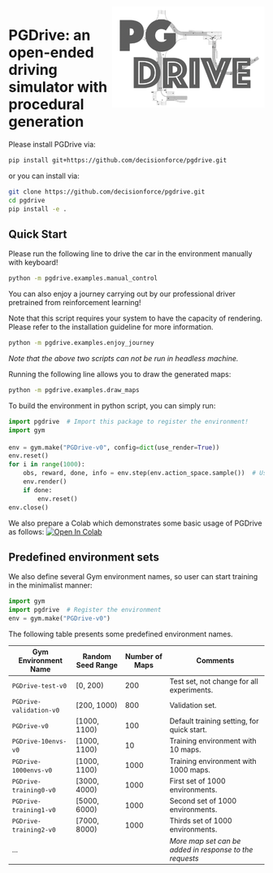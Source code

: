 
<img align=right width=300px  src="pgdrive/assets/PGDrive.png" />

# PGDrive: an open-ended driving simulator with procedural generation

Please install PGDrive via:

```bash
pip install git+https://github.com/decisionforce/pgdrive.git
```

or you can install via:

```bash
git clone https://github.com/decisionforce/pgdrive.git
cd pgdrive
pip install -e .
```

## Quick Start

Please run the following line to drive the car in the environment manually with keyboard!

```bash
python -m pgdrive.examples.manual_control
```

You can also enjoy a journey carrying out by our professional driver pretrained from reinforcement learning! 

Note that this script requires your system to have the capacity of rendering. Please refer to the installation guideline for more information.

```bash
python -m pgdrive.examples.enjoy_journey
```

*Note that the above two scripts can not be run in headless machine.*

Running the following line allows you to draw the generated maps:

```bash
python -m pgdrive.examples.draw_maps
```

To build the environment in python script, you can simply run:

```python
import pgdrive  # Import this package to register the environment!
import gym

env = gym.make("PGDrive-v0", config=dict(use_render=True))
env.reset()
for i in range(1000):
    obs, reward, done, info = env.step(env.action_space.sample())  # Use random policy
    env.render()
    if done:
        env.reset()
env.close()
```

We also prepare a Colab which demonstrates some basic usage of PGDrive as follows:
[![Open In Colab](https://colab.research.google.com/assets/colab-badge.svg)](https://colab.research.google.com/github/decisionforce/PGDrive/blob/main/pgdrive/examples/Basic%20PGDrive%20Usages.ipynb)

## Predefined environment sets

We also define several Gym environment names, so user can start training in the minimalist manner:

```python
import gym
import pgdrive  # Register the environment
env = gym.make("PGDrive-v0")
```

The following table presents some predefined environment names. 

| Gym Environment Name   | Random Seed Range | Number of Maps | Comments                                                |
| ----------------------- | ----------------- | -------------- | ------------------------------------------------------- |
| `PGDrive-test-v0`       | [0, 200)          | 200            | Test set, not change for all experiments.               |
| `PGDrive-validation-v0` | [200, 1000)       | 800            | Validation set.                                         |
| `PGDrive-v0`            | [1000, 1100)      | 100            | Default training setting, for quick start.              |
| `PGDrive-10envs-v0`            | [1000, 1100)      | 10            | Training environment with 10 maps.              |
| `PGDrive-1000envs-v0`            | [1000, 1100)      | 1000            | Training environment with 1000 maps.              |
| `PGDrive-training0-v0`  | [3000, 4000)      | 1000           | First set of 1000 environments.                         |
| `PGDrive-training1-v0`  | [5000, 6000)      | 1000           | Second set of 1000 environments.                        |
| `PGDrive-training2-v0`  | [7000, 8000)      | 1000           | Thirds set of 1000 environments.                        |
| ...                          |                   |                | *More map set can be added in response to the requests* |
